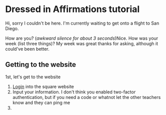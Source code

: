 # Dressed in Affirmations tutorial 

Hi, sorry I couldn't be here. I'm currently waiting to get onto a flight to San Diego.

How are you? (*awkward silence for about 3 seconds*)Nice. How was your week (list three things)? My week was great thanks for asking, although it could've been better.

## Getting to the website
1st, let's get to the website
1. [Login](https://squareup.com/login?lang_code=en-us) into the square website
2. Input your information. I don't think you enabled two-factor authentication, but if you need a code or whatnot let the other teachers know and they can ping me
3. 
